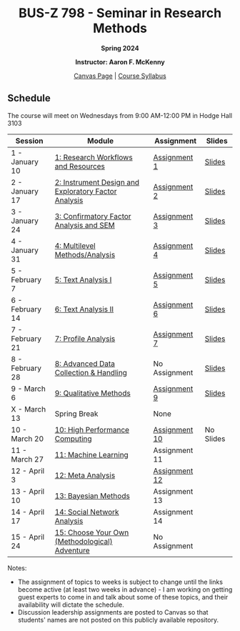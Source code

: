 <h1 align="center">BUS-Z 798 - Seminar in Research Methods</h1>
<p align="center"><b>Spring 2024</b></p>

<p align="center"><b>Instructor: Aaron F. McKenny</b></p>

<p align="center"><a href="https://iu.instructure.com/courses/2200447/">Canvas Page</a> | <a href="./documents/Z798-Syllabus.docx">Course Syllabus</a></p>

## Schedule

The course will meet on Wednesdays from 9:00 AM-12:00 PM in Hodge Hall 3103

| Session | Module | Assignment | Slides |
| ----------- | ----------- | ----------- | ----------- |
| 1 - January 10 | [1: Research Workflows and Resources](./documents/workflows_resources.md) | [Assignment 1](./assignments/workflows_resources.md) | [Slides](./slides/BUS_Z_798_Week_1.pptx) |
| 2 - January 17 | [2: Instrument Design and Exploratory Factor Analysis](./documents/inst_design_efa.md) | [Assignment 2](./assignments/inst_design_efa.md) | [Slides](./slides/BUS_Z_798_Week_2.pptx) |
| 3 - January 24 | [3: Confirmatory Factor Analysis and SEM](./documents/cfa_sem.md) | [Assignment 3](./assignments/cfa_sem.md) | [Slides](./slides/BUS_Z_798_Week_3.pptx) |
| 4 - January 31 | [4: Multilevel Methods/Analysis](./documents/multilevel.md) | [Assignment 4](./assignments/multilevel.md) | [Slides](./slides/BUS_Z_798_Week_4.pptx) |
| 5 - February 7 | [5: Text Analysis I](./documents/text_analysis_i.md) | [Assignment 5](./assignments/text_analysis_i.md) | [Slides](./slides/BUS_Z_798_Week_5.pptx)|
| 6 - February 14 | [6: Text Analysis II](./documents/text_analysis_ii.md) | [Assignment 6](./assignments/text_analysis_ii.md) | [Slides](./slides/BUS_Z_798_Week_6.pptx) |
| 7 - February 21 | [7: Profile Analysis](./documents/profile_analysis.md) | [Assignment 7](./assignments/profile_analysis.md) | [Slides](./slides/BUS_Z_798_Week_7.pptx) |
| 8 - February 28 | [8: Advanced Data Collection & Handling](./documents/advanced_data.md) | No Assignment | [Slides](./slides/BUS_Z_798_Week_8.pptx)|
| 9 - March 6 | [9: Qualitative Methods](./documents/qualitative.md) | [Assignment 9](./assignments/qualitative.md) | [Slides](./slides/BUS_Z_798_Week_9.pptx) |
| X - March 13 | Spring Break | None | |
| 10 - March 20 | [10: High Performance Computing](./documents/hpc.md) | [Assignment 10](./assignments/hpc.md) | No Slides |
| 11 - March 27 | [11: Machine Learning](./documents/machine_learning.md) | Assignment 11 | |
| 12 - April 3 | [12: Meta Analysis](./documents/meta_analysis.md) | [Assignment 12](./assignments/meta_analysis.md) | |
| 13 - April 10 | [13: Bayesian Methods](./documents/bayesian.md) | Assignment 13 | |
| 14 - April 17 | [14: Social Network Analysis](./documents/social_networks.md) | Assignment 14 | |
| 15 - April 24 | [15: Choose Your Own (Methodological) Adventure](./documents/choose_own_adventure.md) | No Assignment | |

Notes:
* The assignment of topics to weeks is subject to change until the links become active (at least two weeks in advance) - I am working on getting guest experts to come in and talk about some of these topics, and their availability will dictate the schedule.
* Discussion leadership assignments are posted to Canvas so that students' names are not posted on this publicly available repository.